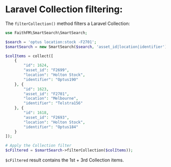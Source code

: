 # Laravel Collection filtering:

The `filterCollection()` method filters a Laravel Collection:

```php 
use FaithFM\SmartSearch\SmartSearch;

$search = 'optus location:stock -F2701';
$smartSearch = new SmartSearch($search, 'asset_id|location|identifier');

$colItems = collect([
    {
        "id": 1624,
        "asset_id": "F2699",
        "location": "Holton Stock",
        "identifier": "Optus190"
    }, {
        "id": 1623,
        "asset_id": "F2701",
        "location": "Melbourne",
        "identifier": "Telstra156"
    }, {
        "id": 1618,
        "asset_id": "F2693",
        "location": "Holton Stock",
        "identifier": "Optus184"
    }
]);

# Apply the Collection filter
$cFiltered = $smartSearch->filterCollection($colItems));
```

`$cFiltered` result contains the 1st + 3rd Collection items.
